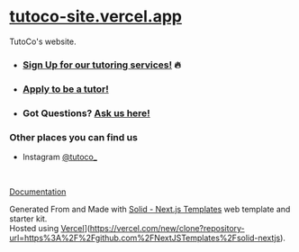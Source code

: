 # [tutoco-site.vercel.app](https://tutoco-site.vercel.app/)

TutoCo's website.


* ### [Sign Up for our tutoring services!](https://tutoco-site.vercel.app/sign-up) 🔥
* ### [Apply to be a tutor!](https://tutoco-site.vercel.app/tutor-apply)
* ### Got Questions? [Ask us here!](https://tutoco-site.vercel.app/support)

### Other places you can find us
* Instagram [@tutoco_](https://www.instagram.com/tutoco_/) <br />
<br />


[Documentation](https://nextjstemplates.com/docs)

Generated From and Made with [Solid - Next.js Templates](https://github.com/NextJSTemplates/solid-nextjs) web template and starter kit. <br />
Hosted using [Vercel](https://vercel.com/button)](https://vercel.com/new/clone?repository-url=https%3A%2F%2Fgithub.com%2FNextJSTemplates%2Fsolid-nextjs).
